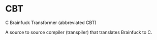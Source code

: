 # CBT
C Brainfuck Transformer (abbreviated CBT)

A source to source compiler (transpiler) that translates Brainfuck to C.
